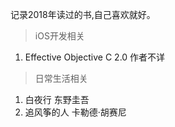  记录2018年读过的书,自己喜欢就好。
 > iOS开发相关
 1. Effective Objective C 2.0    作者不详
 > 日常生活相关
 1. 白夜行                    东野圭吾
 2. 追风筝的人            卡勒德·胡赛尼
 


